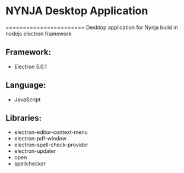 # NYNJA Desktop Application
=======================
Desktop application for Nynja build in nodejs electron framework


Framework:
--------
* Electron 5.0.1 

Language:
--------
* JavaScript 

Libraries:
---------
* electron-editor-context-menu
* electron-pdf-window 
* electron-spell-check-provider 
* electron-updater 
* open 
* spellchecker 

